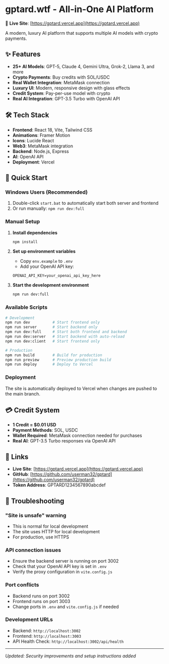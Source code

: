# gptard.wtf - All-in-One AI Platform

🚀 **Live Site**: [https://gptard.vercel.app](https://gptard.vercel.app)

A modern, luxury AI platform that supports multiple AI models with crypto payments.

## ✨ Features

- **25+ AI Models**: GPT-5, Claude 4, Gemini Ultra, Grok-2, Llama 3, and more
- **Crypto Payments**: Buy credits with SOL/USDC
- **Real Wallet Integration**: MetaMask connection
- **Luxury UI**: Modern, responsive design with glass effects
- **Credit System**: Pay-per-use model with crypto
- **Real AI Integration**: GPT-3.5 Turbo with OpenAI API

## 🛠️ Tech Stack

- **Frontend**: React 18, Vite, Tailwind CSS
- **Animations**: Framer Motion
- **Icons**: Lucide React
- **Web3**: MetaMask integration
- **Backend**: Node.js, Express
- **AI**: OpenAI API
- **Deployment**: Vercel

## 🚀 Quick Start

### Windows Users (Recommended)
1. Double-click `start.bat` to automatically start both server and frontend
2. Or run manually: `npm run dev:full`

### Manual Setup

1. **Install dependencies**
   ```bash
   npm install
   ```

2. **Set up environment variables**
   - Copy `env.example` to `.env`
   - Add your OpenAI API key:
   ```
   OPENAI_API_KEY=your_openai_api_key_here
   ```

3. **Start the development environment**
   ```bash
   npm run dev:full
   ```

### Available Scripts

```bash
# Development
npm run dev          # Start frontend only
npm run server       # Start backend only
npm run dev:full     # Start both frontend and backend
npm run dev:server   # Start backend with auto-reload
npm run dev:client   # Start frontend only

# Production
npm run build        # Build for production
npm run preview      # Preview production build
npm run deploy       # Deploy to Vercel
```

### Deployment

The site is automatically deployed to Vercel when changes are pushed to the main branch.

## 💳 Credit System

- **1 Credit = $0.01 USD**
- **Payment Methods**: SOL, USDC
- **Wallet Required**: MetaMask connection needed for purchases
- **Real AI**: GPT-3.5 Turbo responses via OpenAI API

## 🔗 Links

- **Live Site**: [https://gptard.vercel.app](https://gptard.vercel.app)
- **GitHub**: [https://github.com/userman32/gptard](https://github.com/userman32/gptard)
- **Token Address**: GPTARD1234567890abcdef

## 🔧 Troubleshooting

### "Site is unsafe" warning
- This is normal for local development
- The site uses HTTP for local development
- For production, use HTTPS

### API connection issues
- Ensure the backend server is running on port 3002
- Check that your OpenAI API key is set in `.env`
- Verify the proxy configuration in `vite.config.js`

### Port conflicts
- Backend runs on port 3002
- Frontend runs on port 3003
- Change ports in `.env` and `vite.config.js` if needed

### Development URLs
- Backend: `http://localhost:3002`
- Frontend: `http://localhost:3003`
- API Health Check: `http://localhost:3002/api/health`

---

*Updated: Security improvements and setup instructions added*
